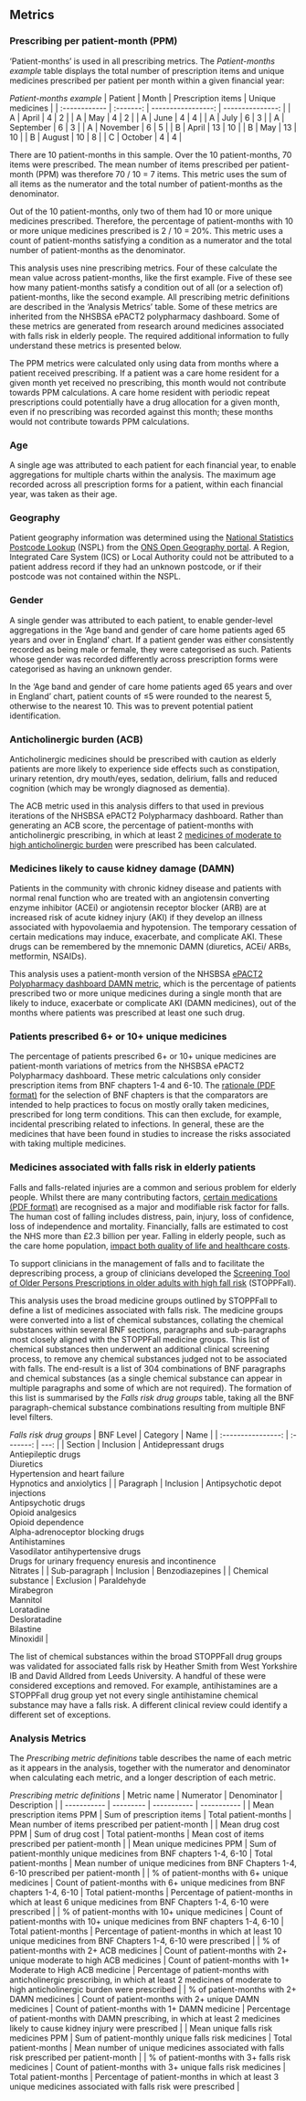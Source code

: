 ## Metrics

### Prescribing per patient-month (PPM)

‘Patient-months’ is used in all prescribing metrics. The _Patient-months example_ table displays the total number of prescription items and unique medicines prescribed per patient per month within a given financial year:

_Patient-months example_
| Patient       | Month     | Prescription items | Unique medicines |
| :------------ | :-------: | -----------------: | ---------------: |
| A             | April     | 4                  | 2                |
| A             | May       | 4                  | 2                |
| A             | June      | 4                  | 4                |
| A             | July      | 6                  | 3                |
| A             | September | 6                  | 3                |
| A             | November  | 6                  | 5                |
| B             | April     | 13                 | 10               |
| B             | May       | 13                 | 10               |
| B             | August    | 10                 | 8                |
| C             | October   | 4                  | 4                |

There are 10 patient-months in this sample. Over the 10 patient-months, 70 items were prescribed. The mean number of items prescribed per patient-month (PPM) was therefore 70 / 10 = 7 items. This metric uses the sum of all items as the numerator and the total number of patient-months as the denominator.

Out of the 10 patient-months, only two of them had 10 or more unique medicines prescribed. Therefore, the percentage of patient-months with 10 or more unique medicines prescribed is 2 / 10 = 20%. This metric uses a count of patient-months satisfying a condition as a numerator and the total number of patient-months as the denominator.

This analysis uses nine prescribing metrics. Four of these calculate the mean value across patient-months, like the first example. Five of these see how many patient-months satisfy a condition out of all (or a selection of) patient-months, like the second example. All prescribing metric definitions are described in the ‘Analysis Metrics’ table. Some of these metrics are inherited from the NHSBSA ePACT2 polypharmacy dashboard. Some of these metrics are generated from research around medicines associated with falls risk in elderly people. The required additional information to fully understand these metrics is presented below.

The PPM metrics were calculated only using data from months where a patient received prescribing. If a patient was a care home resident for a given month yet received no prescribing, this month would not contribute towards PPM calculations. A care home resident with periodic repeat prescriptions could potentially have a drug allocation for a given month, even if no prescribing was recorded against this month; these months would not contribute towards PPM calculations.

### Age

A single age was attributed to each patient for each financial year, to enable aggregations for multiple charts within the analysis. The maximum age recorded across all prescription forms for a patient, within each financial year, was taken as their age.

### Geography

Patient geography information was determined using the [National Statistics Postcode Lookup](https://geoportal.statistics.gov.uk/datasets/9ac0331178b0435e839f62f41cc61c16/about) (NSPL) from the [ONS Open Geography portal](https://geoportal.statistics.gov.uk/). A Region, Integrated Care System (ICS) or Local Authority could not be attributed to a patient address record if they had an unknown postcode, or if their postcode was not contained within the NSPL.

### Gender

A single gender was attributed to each patient, to enable gender-level aggregations in the ‘Age band and gender of care home patients aged 65 years and over in England’ chart. If a patient gender was either consistently recorded as being male or female, they were categorised as such. Patients whose gender was recorded differently across prescription forms were categorised as having an unknown gender.

In the ‘Age band and gender of care home patients aged 65 years and over in England’ chart, patient counts of ≤5 were rounded to the nearest 5, otherwise to the nearest 10. This was to prevent potential patient identification.

### Anticholinergic burden (ACB)

Anticholinergic medicines should be prescribed with caution as elderly patients are more likely to experience side effects such as constipation, urinary retention, dry mouth/eyes, sedation, delirium, falls and reduced cognition (which may be wrongly diagnosed as dementia).

The ACB metric used in this analysis differs to that used in previous iterations of the NHSBSA ePACT2 Polypharmacy dashboard. Rather than generating an ACB score, the percentage of patient-months with anticholinergic prescribing, in which at least 2 [medicines of moderate to high anticholinergic burden](https://view.officeapps.live.com/op/view.aspx?src=https%3A%2F%2Fwww.nhsbsa.nhs.uk%2Fsites%2Fdefault%2Ffiles%2F2021-02%2FACB1_specification_MH_v1.1_Feb2021.docx&wdOrigin=BROWSELINK) were prescribed has been calculated.

### Medicines likely to cause kidney damage (DAMN)

Patients in the community with chronic kidney disease and patients with normal renal function who are treated with an angiotensin converting enzyme inhibitor (ACEi) or angiotensin receptor blocker (ARB) are at increased risk of acute kidney injury (AKI) if they develop an illness associated with hypovolaemia and hypotension. The temporary cessation of certain medications may induce, exacerbate, and complicate AKI. These drugs can be remembered by the mnemonic DAMN (diuretics, ACEi/ ARBs, metformin, NSAIDs).

This analysis uses a patient-month version of the NHSBSA [ePACT2 Polypharmacy dashboard DAMN metric](https://www.nhsbsa.nhs.uk/sites/default/files/2018-02/PolyPharmacy%20Specification%20v1%200%20July%202017_0.pdf), which is the percentage of patients prescribed two or more unique medicines during a single month that are likely to induce, exacerbate or complicate AKI (DAMN medicines), out of the months where patients was prescribed at least one such drug.

### Patients prescribed 6+ or 10+ unique medicines 

The percentage of patients prescribed 6+ or 10+ unique medicines are patient-month variations of metrics from the NHSBSA ePACT2 Polypharmacy dashboard. These metric calculations only consider prescription items from BNF chapters 1-4 and 6-10. The [rationale (PDF format)](https://www.nhsbsa.nhs.uk/sites/default/files/2018-02/PolyPharmacy%20Specification%20v1%200%20July%202017_0.pdf) for the selection of BNF chapters is that the comparators are intended to help practices to focus on mostly orally taken medicines, prescribed for long term conditions. This can then exclude, for example, incidental prescribing related to infections. In general, these are the medicines that have been found in studies to increase the risks associated with taking multiple medicines.

### Medicines associated with falls risk in elderly patients

Falls and falls-related injuries are a common and serious problem for elderly people. Whilst there are many contributing factors, [certain medications (PDF format)](https://pubmed.ncbi.nlm.nih.gov/29396189/) are recognised as a major and modifiable risk factor for falls. The human cost of falling includes distress, pain, injury, loss of confidence, loss of independence and mortality. Financially, falls are estimated to cost the NHS more than £2.3 billion per year. Falling in elderly people, such as the care home population, [impact both quality of life and healthcare costs](https://www.nice.org.uk/guidance/cg161). 

To support clinicians in the management of falls and to facilitate the deprescribing process, a group of clinicians developed the [Screening Tool of Older Persons Prescriptions in older adults with high fall risk](https://academic.oup.com/ageing/article/50/4/1189/6043386) (STOPPFall).

This analysis uses the broad medicine groups outlined by STOPPFall to define a list of medicines associated with falls risk. The medicine groups were converted into a list of chemical substances, collating the chemical substances within several BNF sections, paragraphs and sub-paragraphs most closely aligned with the STOPPFall medicine groups. This list of chemical substances then underwent an additional clinical screening process, to remove any chemical substances judged not to be associated with falls. The end-result is a list of 304 combinations of BNF paragraphs and chemical substances (as a single chemical substance can appear in multiple paragraphs and some of which are not required). The formation of this list is summarised by the _Falls risk drug groups_ table, taking all the BNF paragraph-chemical substance combinations resulting from multiple BNF level filters.

_Falls risk drug groups_
| BNF Level           | Category  | Name |
| :----------------: | :-------: | ---: |
| Section            | Inclusion | Antidepressant drugs<br>Antiepileptic drugs<br>Diuretics<br>Hypertension and heart failure<br>Hypnotics and anxiolytics | | Paragraph          | Inclusion | Antipsychotic depot injections<br>Antipsychotic drugs<br>Opioid analgesics<br>Opioid dependence<br>Alpha-adrenoceptor blocking drugs<br>Antihistamines<br>Vasodilator antihypertensive drugs<br>Drugs for urinary frequency enuresis and incontinence<br>Nitrates |
| Sub-paragraph      | Inclusion | Benzodiazepines |
| Chemical substance | Exclusion | Paraldehyde<br>Mirabegron<br>Mannitol<br>Loratadine<br>Desloratadine<br>Bilastine<br>Minoxidil |

The list of chemical substances within the broad STOPPFall drug groups was validated for associated falls risk by Heather Smith from West Yorkshire IB and David Alldred from Leeds University. A handful of these were considered exceptions and removed. For example, antihistamines are a STOPPFall drug group yet not every single antihistamine chemical substance may have a falls risk. A different clinical review could identify a different set of exceptions.

### Analysis Metrics

The _Prescribing metric definitions_ table describes the name of each metric as it appears in the analysis, together with the numerator and denominator when calculating each metric, and a longer description of each metric.

_Prescribing metric definitions_
| Metric name | Numerator | Denominator | Description |
| ----------- | --------- | ----------- | ----------- |
| Mean prescription items PPM | Sum of prescription items | Total patient-months | Mean number of items prescribed per patient-month |
| Mean drug cost PPM | Sum of drug cost | Total patient-months | Mean cost of items prescribed per patient-month |
| Mean unique medicines PPM | Sum of patient-monthly unique medicines from BNF chapters 1-4, 6-10 | Total patient-months | Mean number of unique medicines from BNF Chapters 1-4, 6-10 prescribed per patient-month |
| % of patient-months with 6+ unique medicines | Count of patient-months with 6+ unique medicines from BNF chapters 1-4, 6-10 | Total patient-months | Percentage of patient-months in which at least 6 unique medicines from BNF Chapters 1-4, 6-10 were prescribed |
| % of patient-months with 10+ unique medicines | Count of patient-months with 10+ unique medicines from BNF chapters 1-4, 6-10 | Total patient-months | Percentage of patient-months in which at least 10 unique medicines from BNF Chapters 1-4, 6-10 were prescribed |
| % of patient-months with 2+ ACB medicines | Count of patient-months with 2+ unique moderate to high ACB medicines | Count of patient-months with 1+ Moderate to High ACB medicine | Percentage of patient-months with anticholinergic prescribing, in which at least 2 medicines of moderate to high anticholinergic burden were prescribed |
| % of patient-months with 2+ DAMN medicines | Count of patient-months with 2+ unique DAMN medicines | Count of patient-months with 1+ DAMN medicine | Percentage of patient-months with DAMN prescribing, in which at least 2 medicines likely to cause kidney injury were prescribed |
| Mean unique falls risk medicines PPM | Sum of patient-monthly unique falls risk medicines | Total patient-months | Mean number of unique medicines associated with falls risk prescribed per patient-month |
| % of patient-months with 3+ falls risk medicines | Count of patient-months with 3+ unique falls risk medicines | Total patient-months | Percentage of patient-months in which at least 3 unique medicines associated with falls risk were prescribed |
